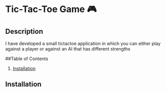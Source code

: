 # Tic-Tac-Toe Game 🎮

## Description
I have developed a small tictactoe application in which you can either play against a player or against an AI that has different strengths

##Table of Contents
1. [Installation](#installation)

## Installation
